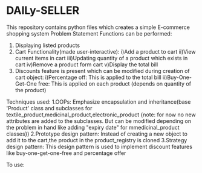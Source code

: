 # DAILy-SELLER
This repository contains python files which creates a simple E-commerce shopping system
Problem Statement
Functions can be performed:
1. Displaying listed products
2. Cart Functionality(made user-interactive):
         i)Add a product to cart
        ii)View current items in cart
       iii)Updating quantity of a product which exists in cart
        iv)Remove a product form cart
         v)Display the total bill
3. Discounts feature is present which can be modified during creation of cart object:
         i)Percentage off: This is applied to the total bill
        ii)Buy-One-Get-One free: This is applied on each product (depends on quantity of the product) 

Techniques used:
1.OOPs: Emphasize encapsulation and inheritance(base 'Product' class and subclasses for  textile_product,medicinal_product,electronic_product {note: for now no new attributes are added to the subclasses. But can be modified depending on the problem in hand like adding "expiry date" for mmedicinal_product classes})
2.Prototype design pattern: Instead of creating a new object to add it to the cart,the product in the product_registry is cloned
3.Strategy design pattern: This design pattern is used to implement discount features like buy-one-get-one-free and percentage offer

To use:
